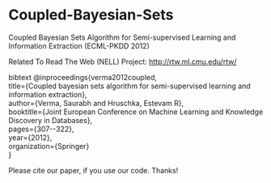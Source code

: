 # Coupled-Bayesian-Sets
Coupled Bayesian Sets Algorithm for Semi-supervised Learning and Information Extraction (ECML-PKDD 2012)

Related To Read The Web (NELL) Project: http://rtw.ml.cmu.edu/rtw/

bibtext
@inproceedings{verma2012coupled, <br />
  title={Coupled bayesian sets algorithm for semi-supervised learning and information extraction}, <br />
  author={Verma, Saurabh and Hruschka, Estevam R}, <br />
  booktitle={Joint European Conference on Machine Learning and Knowledge Discovery in Databases}, <br />
  pages={307--322}, <br />
  year={2012}, <br />
  organization={Springer} <br/>
}

Please cite our paper, if you use our code. Thanks!
